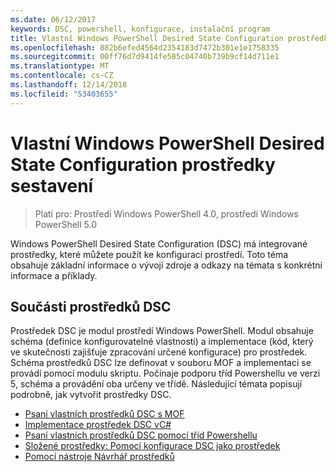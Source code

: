 ```yaml
---
ms.date: 06/12/2017
keywords: DSC, powershell, konfigurace, instalační program
title: Vlastní Windows PowerShell Desired State Configuration prostředky sestavení
ms.openlocfilehash: 882b6efed4564d2354183d7472b301e1e1758335
ms.sourcegitcommit: 00ff76d7d9414fe585c04740b739b9cf14d711e1
ms.translationtype: MT
ms.contentlocale: cs-CZ
ms.lasthandoff: 12/14/2018
ms.locfileid: "53403655"
---
```

# <a name="build-custom-windows-powershell-desired-state-configuration-resources"></a>Vlastní Windows PowerShell Desired State Configuration prostředky sestavení

> Platí pro: Prostředí Windows PowerShell 4.0, prostředí Windows PowerShell 5.0

Windows PowerShell Desired State Configuration (DSC) má integrované prostředky, které můžete použít ke konfiguraci prostředí. Toto téma obsahuje základní informace o vývoji zdroje a odkazy na témata s konkrétní informace a příklady.

## <a name="dsc-resource-components"></a>Součásti prostředků DSC

Prostředek DSC je modul prostředí Windows PowerShell. Modul obsahuje schéma (definice konfigurovatelné vlastnosti) a implementace (kód, který ve skutečnosti zajišťuje zpracování určené konfigurace) pro prostředek. Schéma prostředků DSC lze definovat v souboru MOF a implementaci se provádí pomocí modulu skriptu. Počínaje podporu tříd Powershellu ve verzi 5, schéma a provádění oba určeny ve třídě. Následující témata popisují podrobně, jak vytvořit prostředky DSC.

* [Psaní vlastních prostředků DSC s MOF](authoringResourceMOF.md)
* [Implementace prostředek DSC vC#](authoringResourceMofCS.md)
* [Psaní vlastních prostředků DSC pomocí tříd Powershellu](authoringResourceClass.md)
* [Složené prostředky: Pomocí konfigurace DSC jako prostředek](authoringResourceComposite.md)
* [Pomocí nástroje Návrhář prostředků](../authoringResourceMofDesigner.md)
